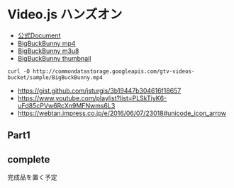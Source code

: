 # Video.js ハンズオン
- [公式Document](https://docs.videojs.com/)
- [BigBuckBunny mp4](http://commondatastorage.googleapis.com/gtv-videos-bucket/sample/BigBuckBunny.mp4)
- [BigBuckBunny m3u8](https://test-streams.mux.dev/x36xhzz/x36xhzz.m3u8)
- [BigBuckBunny thumbnail](https://storage.googleapis.com/gtv-videos-bucket/sample/images/BigBuckBunny.jpg)
```
curl -O http://commondatastorage.googleapis.com/gtv-videos-bucket/sample/BigBuckBunny.mp4
```

- https://gist.github.com/jsturgis/3b19447b304616f18657
- https://www.youtube.com/playlist?list=PLSkTiyK6-uFd85cPVw6RcXn9MFNwms6L3
- https://webtan.impress.co.jp/e/2016/06/07/23018#unicode_icon_arrow

## Part1

## complete
完成品を置く予定
